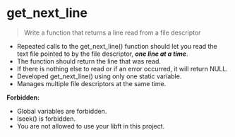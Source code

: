 # get_next_line

>Write a function that returns a line read from a file descriptor

- Repeated calls to the get_next_line() function should let you read the text file pointed to by the file descriptor, ***one line at a time***.
- The function should return the line that was read.
- If there is nothing else to read or if an error occurred, it will return NULL.
- Developed get_next_line() using only one static variable.
- Manages multiple file descriptors at the same time.

**Forbidden:**
- Global variables are forbidden.
- lseek() is forbidden.
- You are not allowed to use your libft in this project.